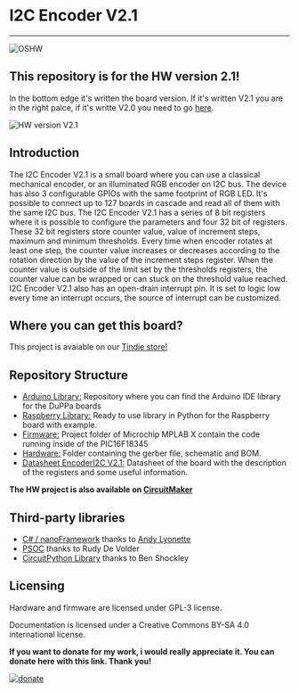 # I2C Encoder V2.1
--------------------------------------------------------------------------------
![OSHW](OSHW_mark_IT000004.png)

## This repository is for the HW version 2.1!
In the bottom edge it's written the board version. 
If it's written V2.1 you are in the right palce, if it's writte V2.0 you need to go [here](https://github.com/Fattoresaimon/I2CEncoderV2.1/releases/tag/V2.0.0).

![HW version V2.1](Version.jpg)




## Introduction
The I2C Encoder V2.1 is a small board where you can use a classical mechanical encoder, or an illuminated RGB encoder on I2C bus.
The device has also 3 configurable GPIOs with the same footprint of RGB LED. It's possible to connect up to 127 boards in cascade and read all of them with the same I2C bus.
The I2C Encoder V2.1 has a series of 8 bit registers where it is possible to configure  the parameters and four 32 bit of registers. These 32 bit registers store counter value, value of increment steps, maximum and minimum thresholds.
Every time when encoder rotates at least one step, the counter value increases or decreases according to the rotation direction by the value of the increment steps register.
When the counter value is outside of the limit set by the thresholds registers, the counter value can be wrapped or can stuck on the threshold value reached.
I2C Encoder V2.1 also has an open-drain interrupt pin. It is set to logic low every time an interrupt occurs, the source of interrupt can be customized.

## Where you can get this board?
This project is avaiable on our [Tindie store!](https://www.tindie.com/products/Saimon/i2c-encoder-v2/)



## Repository Structure
* [Arduino Library:](https://github.com/Fattoresaimon/ArduinoDuPPaLib) Repository where you can find the Arduino IDE library for the DuPPa boards
* [Raspberry Library:](/Python%20Raspberry%20Library) Ready to use library in Python for the Raspberry board with example.
* [Firmware:](/Firmware) Project folder of Microchip MPLAB X contain the code running inside of the PIC16F18345
* [Hardware:](/Hardware) Folder containing the gerber file, schematic and BOM. 
* [Datasheet EncoderI2C V2.1:](EncoderI2CV2.1_v1.0.pdf) Datasheet of the board with the description of the registers and some useful information.

**The HW project is also available on [CircuitMaker](https://workspace.circuitmaker.com/Projects/Details/Simone--Caron/I2C-Encoder-V2)**





## Third-party libraries

* [C# / nanoFramework]( https://github.com/andylyonette/I2cEncoderV2)  thanks to  [Andy Lyonette](https://www.hackster.io/andy-lyonette)
* [PSOC](https://github.com/rudydevolder/DUPPA-i2cEncoder-for-PSOC) thanks to Rudy De Volder
* [CircuitPython Library](https://github.com/bwshockley/CircuitPython-i2cEncoderLibV21) thanks to Ben Shockley

   


## Licensing

Hardware and firmware are licensed under GPL-3 license.

Documentation is licensed under a Creative Commons BY-SA 4.0 international license.


**If you want to donate for my work, i would really appreciate it. You can donate here with this link. Thank you!**

[![donate](https://www.paypalobjects.com/en_US/i/btn/btn_donateCC_LG.gif)](https://www.paypal.com/cgi-bin/webscr?cmd=_s-xclick&hosted_button_id=5DX7BCX7JD5SL)
